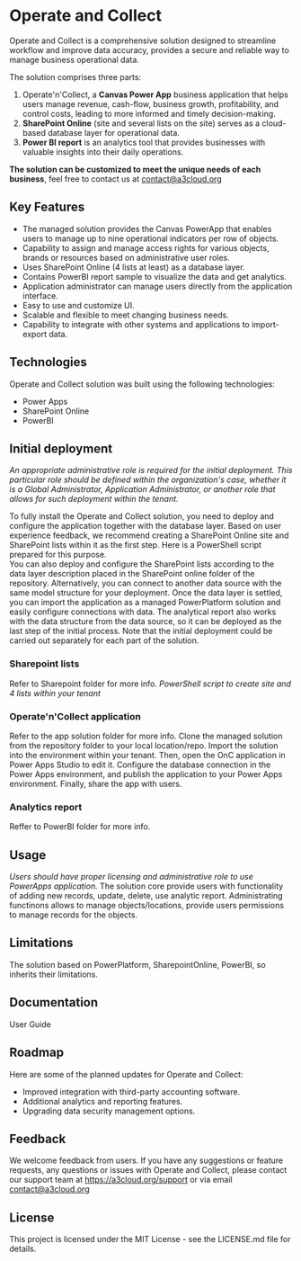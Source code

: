 # Operate and Collect

Operate and Collect is a comprehensive solution designed to streamline workflow and improve data accuracy, provides a secure and reliable way to manage business operational data.

The solution comprises three parts:
1. Operate'n'Collect, a **Canvas Power App** business application that helps users manage revenue, cash-flow, business growth, profitability, and control costs, leading to more informed and timely decision-making.
2. **SharePoint Online** (site and several lists on the site) serves as a cloud-based database layer for operational data.
3. **Power BI report** is an analytics tool that provides businesses with valuable insights into their daily operations.

**The solution can be customized to meet the unique needs of each business**, feel free to contact us at contact@a3cloud.org

## Key Features 
* The managed solution provides the Canvas PowerApp that enables users to manage up to nine operational indicators per row of objects.
* Сapability to assign and manage access rights for various objects, brands or resources based on administrative user roles.
* Uses SharePoint Online (4 lists at least) as a database layer.
* Contains PowerBI report sample to visualize the data and get analytics.
* Application administrator can manage users directly from the application interface.
* Easy to use and customize UI.
* Scalable and flexible to meet changing business needs.
* Capability to integrate with other systems and applications to import-export data. 

## Technologies 
Operate and Collect solution was built using the following technologies: 
* Power Apps
* SharePoint Online
* PowerBI 

## Initial deployment

_An appropriate administrative role is required for the initial deployment. This particular role should be defined within the organization's case, whether it is a Global Administrator, Application Administrator, or another role that allows for such deployment within the tenant._

To fully install the Operate and Collect solution, you need to deploy and configure the application together with the database layer. Based on user experience feedback, we recommend creating a SharePoint Online site and SharePoint lists within it as the first step. Here is a PowerShell script prepared for this purpose.  
You can also deploy and configure the SharePoint lists according to the data layer description placed in the SharePoint online folder of the repository. Alternatively, you can connect to another data source with the same model structure for your deployment. Once the data layer is settled, you can import the application as a managed PowerPlatform solution and easily configure connections with data. The analytical report also works with the data structure from the data source, so it can be deployed as the last step of the initial process. Note that the initial deployment could be carried out separately for each part of the solution.

### Sharepoint lists  
Refer to Sharepoint folder for more info.
_PowerShell script to create site and 4 lists within your tenant_ 

### Operate'n'Collect application  
Refer to the app solution folder for more info. 
Clone the managed solution from the repository folder to your local location/repo. Import the solution into the environment within your tenant. Then, open the OnC application in Power Apps Studio to edit it. Configure the database connection in the Power Apps environment, and publish the application to your Power Apps environment. Finally, share the app with users.

### Analytics report
Reffer to PowerBI folder for more info.

## Usage
_Users should have proper licensing and administrative role to use PowerApps application._ 
The solution core provide users with functionality of adding new records, update, delete, use analytic report. Administrating functinons allows to manage objects/locations, provide users permissions to manage records for the objects.

## Limitations
The solution based on PowerPlatform, SharepointOnline, PowerBI, so inherits their limitations.

## Documentation 
User Guide 

## Roadmap 
Here are some of the planned updates for Operate and Collect: 
* Improved integration with third-party accounting software.
* Additional analytics and reporting features.
* Upgrading data security management options. 

## Feedback
We welcome feedback from users. If you have any suggestions or feature requests, any questions or issues with Operate and Collect, please contact our support team at https://a3cloud.org/support or via email contact@a3cloud.org

## License 
This project is licensed under the MIT License - see the LICENSE.md file for details.
